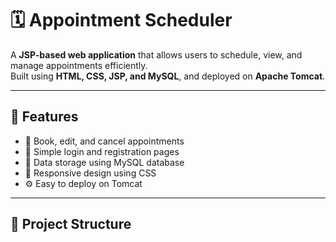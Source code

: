 # 🗓️ Appointment Scheduler

A **JSP-based web application** that allows users to schedule, view, and manage appointments efficiently.  
Built using **HTML, CSS, JSP, and MySQL**, and deployed on **Apache Tomcat**.

---

## 🚀 Features

- 📅 Book, edit, and cancel appointments  
- 👤 Simple login and registration pages  
- 💾 Data storage using MySQL database  
- 🎨 Responsive design using CSS  
- ⚙️ Easy to deploy on Tomcat

---

## 🧩 Project Structure

